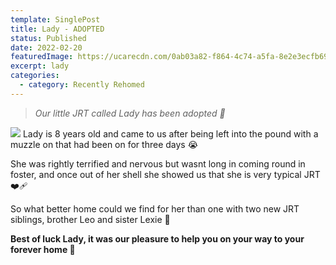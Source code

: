 ```yaml
---
template: SinglePost
title: Lady - ADOPTED
status: Published
date: 2022-02-20
featuredImage: https://ucarecdn.com/0ab03a82-f864-4c74-a5fa-8e2e3ecfb695/-/crop/450x298/0,101/-/preview/
excerpt: lady
categories:
  - category: Recently Rehomed
---
```

> *Our little JRT called Lady has been adopted 🤗*



![](https://ucarecdn.com/8e7aa67a-5d17-44b7-b855-344e0df71b8c/)
Lady is 8 years old and came to us after being left into the pound with a muzzle on that had been on for three days 😭


She was rightly terrified and nervous but wasnt long in coming round in foster, and once out of her shell she showed us that she is very typical JRT ❤️‍🩹


So what better home could we find for her than one with two new JRT siblings, brother Leo and sister Lexie 🐶


**Best of luck Lady, it was our pleasure to help you on your way to your forever home 🏡**